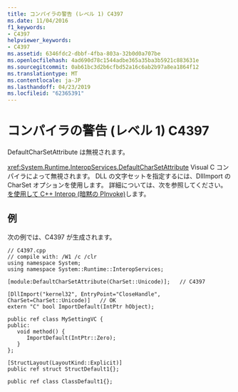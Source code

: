 ```yaml
---
title: コンパイラの警告 (レベル 1) C4397
ms.date: 11/04/2016
f1_keywords:
- C4397
helpviewer_keywords:
- C4397
ms.assetid: 6346fdc2-dbbf-4fba-803a-32b0d0a707be
ms.openlocfilehash: 4ad690d78c1544adbe365a35ba3b5921c883631e
ms.sourcegitcommit: 0ab61bc3d2b6cfbd52a16c6ab2b97a8ea1864f12
ms.translationtype: MT
ms.contentlocale: ja-JP
ms.lasthandoff: 04/23/2019
ms.locfileid: "62365391"
---
```

# <a name="compiler-warning-level-1-c4397"></a>コンパイラの警告 (レベル 1) C4397

DefaultCharSetAttribute は無視されます。

<xref:System.Runtime.InteropServices.DefaultCharSetAttribute> Visual C コンパイラによって無視されます。 DLL の文字セットを指定するには、DllImport の CharSet オプションを使用します。 詳細については、次を参照してください。[を使用して C++ Interop (暗黙の PInvoke)](../../dotnet/using-cpp-interop-implicit-pinvoke.md)します。

## <a name="example"></a>例

次の例では、C4397 が生成されます。

```
// C4397.cpp
// compile with: /W1 /c /clr
using namespace System;
using namespace System::Runtime::InteropServices;

[module:DefaultCharSetAttribute(CharSet::Unicode)];   // C4397

[DllImport("kernel32", EntryPoint="CloseHandle", CharSet=CharSet::Unicode)]   // OK
extern "C" bool ImportDefault(IntPtr hObject);

public ref class MySettingVC {
public:
   void method() {
      ImportDefault(IntPtr::Zero);
   }
};

[StructLayout(LayoutKind::Explicit)]
public ref struct StructDefault1{};

public ref class ClassDefault1{};
```